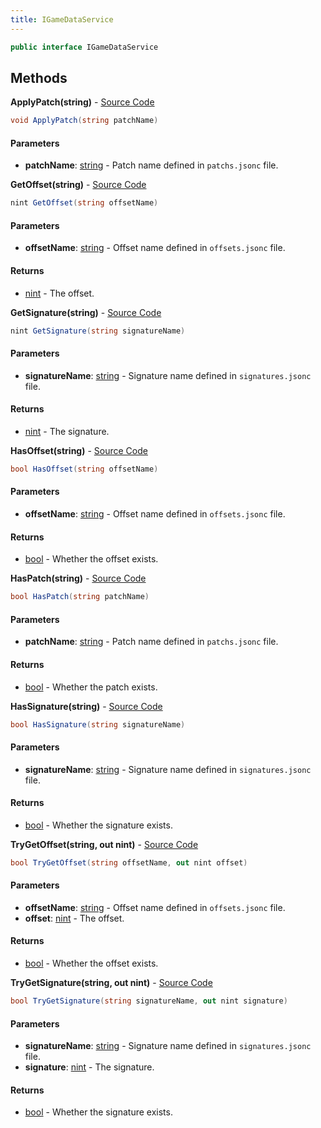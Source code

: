 ```yaml
---
title: IGameDataService
---
```


```csharp
public interface IGameDataService
```

## Methods

**ApplyPatch(string)** - [Source Code](https://github.com/swiftly-solution/swiftlys2/blob/master/managed/src/SwiftlyS2.Shared/Modules/GameData/IGameDataService.cs#L60)

```csharp
void ApplyPatch(string patchName)
```

#### Parameters

- **patchName**: [string](https://learn.microsoft.com/dotnet/api/system.string) - Patch name defined in `patchs.jsonc` file.

**GetOffset(string)** - [Source Code](https://github.com/swiftly-solution/swiftlys2/blob/master/managed/src/SwiftlyS2.Shared/Modules/GameData/IGameDataService.cs#L39)

```csharp
nint GetOffset(string offsetName)
```

#### Parameters

- **offsetName**: [string](https://learn.microsoft.com/dotnet/api/system.string) - Offset name defined in `offsets.jsonc` file.

#### Returns

- [nint](https://learn.microsoft.com/dotnet/api/system.intptr) - The offset.

**GetSignature(string)** - [Source Code](https://github.com/swiftly-solution/swiftlys2/blob/master/managed/src/SwiftlyS2.Shared/Modules/GameData/IGameDataService.cs#L17)

```csharp
nint GetSignature(string signatureName)
```

#### Parameters

- **signatureName**: [string](https://learn.microsoft.com/dotnet/api/system.string) - Signature name defined in `signatures.jsonc` file.

#### Returns

- [nint](https://learn.microsoft.com/dotnet/api/system.intptr) - The signature.

**HasOffset(string)** - [Source Code](https://github.com/swiftly-solution/swiftlys2/blob/master/managed/src/SwiftlyS2.Shared/Modules/GameData/IGameDataService.cs#L32)

```csharp
bool HasOffset(string offsetName)
```

#### Parameters

- **offsetName**: [string](https://learn.microsoft.com/dotnet/api/system.string) - Offset name defined in `offsets.jsonc` file.

#### Returns

- [bool](https://learn.microsoft.com/dotnet/api/system.boolean) - Whether the offset exists.

**HasPatch(string)** - [Source Code](https://github.com/swiftly-solution/swiftlys2/blob/master/managed/src/SwiftlyS2.Shared/Modules/GameData/IGameDataService.cs#L54)

```csharp
bool HasPatch(string patchName)
```

#### Parameters

- **patchName**: [string](https://learn.microsoft.com/dotnet/api/system.string) - Patch name defined in `patchs.jsonc` file.

#### Returns

- [bool](https://learn.microsoft.com/dotnet/api/system.boolean) - Whether the patch exists.

**HasSignature(string)** - [Source Code](https://github.com/swiftly-solution/swiftlys2/blob/master/managed/src/SwiftlyS2.Shared/Modules/GameData/IGameDataService.cs#L10)

```csharp
bool HasSignature(string signatureName)
```

#### Parameters

- **signatureName**: [string](https://learn.microsoft.com/dotnet/api/system.string) - Signature name defined in `signatures.jsonc` file.

#### Returns

- [bool](https://learn.microsoft.com/dotnet/api/system.boolean) - Whether the signature exists.

**TryGetOffset(string, out nint)** - [Source Code](https://github.com/swiftly-solution/swiftlys2/blob/master/managed/src/SwiftlyS2.Shared/Modules/GameData/IGameDataService.cs#L47)

```csharp
bool TryGetOffset(string offsetName, out nint offset)
```

#### Parameters

- **offsetName**: [string](https://learn.microsoft.com/dotnet/api/system.string) - Offset name defined in `offsets.jsonc` file.
- **offset**: [nint](https://learn.microsoft.com/dotnet/api/system.intptr) - The offset.

#### Returns

- [bool](https://learn.microsoft.com/dotnet/api/system.boolean) - Whether the offset exists.

**TryGetSignature(string, out nint)** - [Source Code](https://github.com/swiftly-solution/swiftlys2/blob/master/managed/src/SwiftlyS2.Shared/Modules/GameData/IGameDataService.cs#L25)

```csharp
bool TryGetSignature(string signatureName, out nint signature)
```

#### Parameters

- **signatureName**: [string](https://learn.microsoft.com/dotnet/api/system.string) - Signature name defined in `signatures.jsonc` file.
- **signature**: [nint](https://learn.microsoft.com/dotnet/api/system.intptr) - The signature.

#### Returns

- [bool](https://learn.microsoft.com/dotnet/api/system.boolean) - Whether the signature exists.

